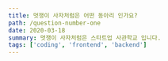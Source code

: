 ```yaml
---
title: 멋쟁이 사자처럼은 어떤 동아리 인가요?
path: /question-number-one
date: 2020-03-18
summary: 멋쟁이 사자처럼은 스타트업 사관학교 입니다.
tags: ['coding', 'frontend', 'backend']
---
```


